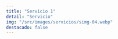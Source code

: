 ```yaml
---
title: "Servicio 1"
detail: "Servicio"
img: "/src/images/servicios/simg-04.webp"
destacado: false
---
```

